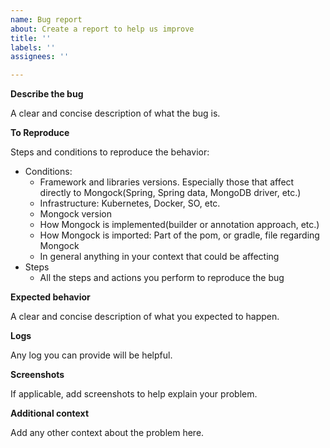 ```yaml
---
name: Bug report
about: Create a report to help us improve
title: ''
labels: ''
assignees: ''

---
```


**Describe the bug**

A clear and concise description of what the bug is.

**To Reproduce**

Steps and conditions to reproduce the behavior:
 - Conditions:
    - Framework and libraries versions. Especially those that affect directly to Mongock(Spring, Spring data, MongoDB driver, etc.)
    - Infrastructure: Kubernetes, Docker, SO, etc.
    - Mongock version
    - How Mongock is implemented(builder or annotation approach, etc.)
    - How Mongock is imported: Part of the pom, or gradle, file regarding Mongock
    - In general anything in your context that could be affecting
 - Steps
    - All the steps and actions you perform to reproduce the bug 

**Expected behavior**

A clear and concise description of what you expected to happen.

**Logs**

Any log you can provide will be helpful.

**Screenshots**

If applicable, add screenshots to help explain your problem.

**Additional context**

Add any other context about the problem here.
